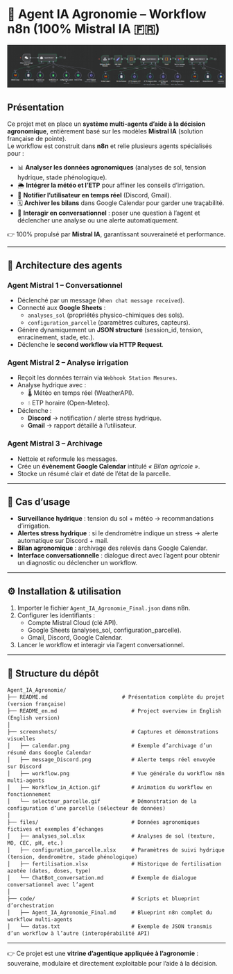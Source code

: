 # 🌱 Agent IA Agronomie – Workflow n8n (100% Mistral IA 🇫🇷)

![Workflow](screenshots/workflow.png)

## Présentation

Ce projet met en place un **système multi-agents d’aide à la décision agronomique**, entièrement basé sur les modèles **Mistral IA** (solution française de pointe).  
Le workflow est construit dans **n8n** et relie plusieurs agents spécialisés pour :  

- 📊 **Analyser les données agronomiques** (analyses de sol, tension hydrique, stade phénologique).  
- 🌦️ **Intégrer la météo et l’ETP** pour affiner les conseils d’irrigation.  
- 📩 **Notifier l’utilisateur en temps réel** (Discord, Gmail).  
- 🗓️ **Archiver les bilans** dans Google Calendar pour garder une traçabilité.  
- 💬 **Interagir en conversationnel** : poser une question à l’agent et déclencher une analyse ou une alerte automatiquement.  

👉 100% propulsé par **Mistral IA**, garantissant souveraineté et performance.  

---

## 🧩 Architecture des agents

### **Agent Mistral 1 – Conversationnel**
- Déclenché par un message (`When chat message received`).  
- Connecté aux **Google Sheets** :  
  - `analyses_sol` (propriétés physico-chimiques des sols).  
  - `configuration_parcelle` (paramètres cultures, capteurs).  
- Génère dynamiquement un **JSON structuré** (session_id, tension, enracinement, stade, etc.).  
- Déclenche le **second workflow via HTTP Request**.  

### **Agent Mistral 2 – Analyse irrigation**
- Reçoit les données terrain via `Webhook Station Mesures`.  
- Analyse hydrique avec :  
  - 🌡️ Météo en temps réel (WeatherAPI).  
  - 💧 ETP horaire (Open-Meteo).  
- Déclenche :  
  - **Discord** → notification / alerte stress hydrique.  
  - **Gmail** → rapport détaillé à l’utilisateur.  

### **Agent Mistral 3 – Archivage**
- Nettoie et reformule les messages.  
- Crée un **évènement Google Calendar** intitulé *« Bilan agricole »*.  
- Stocke un résumé clair et daté de l’état de la parcelle.  

---

## 🚀 Cas d’usage

- **Surveillance hydrique** : tension du sol + météo → recommandations d’irrigation.  
- **Alertes stress hydrique** : si le dendromètre indique un stress → alerte automatique sur Discord + mail.  
- **Bilan agronomique** : archivage des relevés dans Google Calendar.  
- **Interface conversationnelle** : dialogue direct avec l’agent pour obtenir un diagnostic ou déclencher un workflow.  

---

## ⚙️ Installation & utilisation

1. Importer le fichier `Agent_IA_Agronomie_Final.json` dans n8n.  
2. Configurer les identifiants :  
   - Compte Mistral Cloud (clé API).  
   - Google Sheets (analyses_sol, configuration_parcelle).  
   - Gmail, Discord, Google Calendar.  
3. Lancer le workflow et interagir via l’agent conversationnel.  

---

## 💾 Structure du dépôt

```
Agent_IA_Agronomie/                       
├── README.md                        # Présentation complète du projet (version française)  
├── README_en.md                        # Project overview in English (English version)  
│
├── screenshots/                        # Captures et démonstrations visuelles  
│   ├── calendar.png                    # Exemple d’archivage d’un résumé dans Google Calendar  
│   ├── message_Discord.png             # Alerte temps réel envoyée sur Discord  
│   ├── workflow.png                    # Vue générale du workflow n8n multi-agents  
│   ├── Workflow_in_Action.gif          # Animation du workflow en fonctionnement  
│   └── selecteur_parcelle.gif          # Démonstration de la configuration d’une parcelle (sélecteur de données)  
│
├── files/                              # Données agronomiques fictives et exemples d’échanges  
│   ├── analyses_sol.xlsx               # Analyses de sol (texture, MO, CEC, pH, etc.)  
│   ├── configuration_parcelle.xlsx     # Paramètres de suivi hydrique (tension, dendromètre, stade phénologique)  
│   ├── fertilisation.xlsx              # Historique de fertilisation azotée (dates, doses, type)  
│   └── ChatBot_conversation.md         # Exemple de dialogue conversationnel avec l’agent  
│
├── code/                               # Scripts et blueprint d’orchestration  
│   ├── Agent_IA_Agronomie_Final.md     # Blueprint n8n complet du workflow multi-agents  
│   └── datas.txt                       # Exemple de JSON transmis d’un workflow à l’autre (interopérabilité API)  
```
---

👉 Ce projet est une **vitrine d’agentique appliquée à l’agronomie** : souveraine, modulaire et directement exploitable pour l’aide à la décision.
